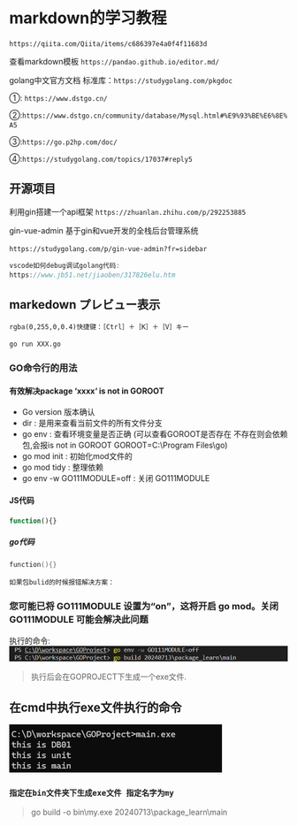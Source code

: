 # markdown的学习教程

`https://qiita.com/Qiita/items/c686397e4a0f4f11683d`

查看markdown模板
`https://pandao.github.io/editor.md/`

golang中文官方文档
标准库：`https://studygolang.com/pkgdoc`

①: `https://www.dstgo.cn/`

②:`https://www.dstgo.cn/community/database/Mysql.html#%E9%93%BE%E6%8E%A5`

③:`https://go.p2hp.com/doc/`

④:`https://studygolang.com/topics/17037#reply5`

## 开源项目

利用gin搭建一个api框架
`https://zhuanlan.zhihu.com/p/292253885`

 gin-vue-admin 基于gin和vue开发的全栈后台管理系统

`https://studygolang.com/p/gin-vue-admin?fr=sidebar`

```javascript
vscode如何debug调试golang代码:
https://www.jb51.net/jiaoben/317826elu.htm
```

## markedown プレビュー表示

```检索栏中输入： > markdown open
rgba(0,255,0,0.4)快捷键：［Ctrl］＋［K］＋［V］キー
```

`go run XXX.go`

### GO命令行的用法

#### 有效解决package ‘xxxx‘ is not in GOROOT

* Go version 版本确认
* dir : 是用来查看当前文件的所有文件分支
* go env : 查看环境变量是否正确 (可以查看GOROOT是否存在 不存在则会依赖包,会报is not in GOROOT  GOROOT=C:\Program Files\go)
* go mod init : 初始化mod文件的
* go mod tidy : 整理依赖
* go env -w GO111MODULE=off : 关闭 GO111MODULE

#### JS代码

```javascript
function(){}

```

##### go代码

```go
function(){}
```

`如果包bulid的时候报错解决方案：`

### 您可能已将 GO111MODULE 设置为“on”，这将开启 go mod。关闭 GO111MODULE 可能会解决此问题

执行的命令:![ ](/Image/bulid包.png)
> 执行后会在GOPROJECT下生成一个exe文件.

## 在cmd中执行exe文件执行的命令

![ ](/Image/执行exe文件.png)

### `指定在bin文件夹下生成exe文件 指定名字为my`

> go build -o bin\my.exe 20240713\package_learn\main
